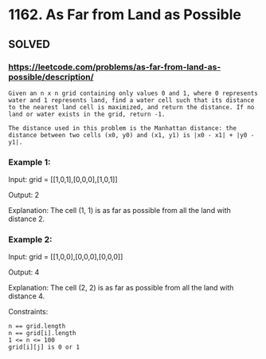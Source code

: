 # 1162. As Far from Land as Possible

## SOLVED


### https://leetcode.com/problems/as-far-from-land-as-possible/description/

    Given an n x n grid containing only values 0 and 1, where 0 represents water and 1 represents land, find a water cell such that its distance to the nearest land cell is maximized, and return the distance. If no land or water exists in the grid, return -1.

    The distance used in this problem is the Manhattan distance: the distance between two cells (x0, y0) and (x1, y1) is |x0 - x1| + |y0 - y1|.



### Example 1:

Input: grid = [[1,0,1],[0,0,0],[1,0,1]]

Output: 2

Explanation: The cell (1, 1) is as far as possible from all the land with distance 2.

### Example 2:

Input: grid = [[1,0,0],[0,0,0],[0,0,0]]

Output: 4

Explanation: The cell (2, 2) is as far as possible from all the land with distance 4.



Constraints:

    n == grid.length
    n == grid[i].length
    1 <= n <= 100
    grid[i][j] is 0 or 1


